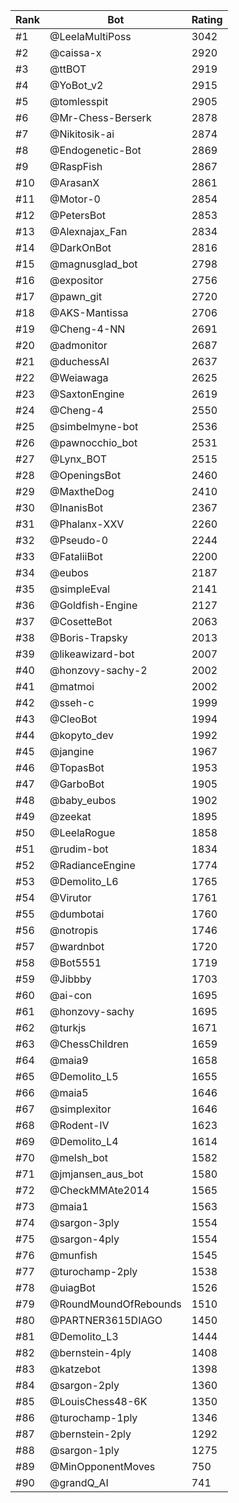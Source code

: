 Rank|Bot|Rating
---|---|---
#1|@LeelaMultiPoss|3042
#2|@caissa-x|2920
#3|@ttBOT|2919
#4|@YoBot_v2|2915
#5|@tomlesspit|2905
#6|@Mr-Chess-Berserk|2878
#7|@Nikitosik-ai|2874
#8|@Endogenetic-Bot|2869
#9|@RaspFish|2867
#10|@ArasanX|2861
#11|@Motor-0|2854
#12|@PetersBot|2853
#13|@Alexnajax_Fan|2834
#14|@DarkOnBot|2816
#15|@magnusglad_bot|2798
#16|@expositor|2756
#17|@pawn_git|2720
#18|@AKS-Mantissa|2706
#19|@Cheng-4-NN|2691
#20|@admonitor|2687
#21|@duchessAI|2637
#22|@Weiawaga|2625
#23|@SaxtonEngine|2619
#24|@Cheng-4|2550
#25|@simbelmyne-bot|2536
#26|@pawnocchio_bot|2531
#27|@Lynx_BOT|2515
#28|@OpeningsBot|2460
#29|@MaxtheDog|2410
#30|@InanisBot|2367
#31|@Phalanx-XXV|2260
#32|@Pseudo-0|2244
#33|@FataliiBot|2200
#34|@eubos|2187
#35|@simpleEval|2141
#36|@Goldfish-Engine|2127
#37|@CosetteBot|2063
#38|@Boris-Trapsky|2013
#39|@likeawizard-bot|2007
#40|@honzovy-sachy-2|2002
#41|@matmoi|2002
#42|@sseh-c|1999
#43|@CleoBot|1994
#44|@kopyto_dev|1992
#45|@jangine|1967
#46|@TopasBot|1953
#47|@GarboBot|1905
#48|@baby_eubos|1902
#49|@zeekat|1895
#50|@LeelaRogue|1858
#51|@rudim-bot|1834
#52|@RadianceEngine|1774
#53|@Demolito_L6|1765
#54|@Virutor|1761
#55|@dumbotai|1760
#56|@notropis|1746
#57|@wardnbot|1720
#58|@Bot5551|1719
#59|@Jibbby|1703
#60|@ai-con|1695
#61|@honzovy-sachy|1695
#62|@turkjs|1671
#63|@ChessChildren|1659
#64|@maia9|1658
#65|@Demolito_L5|1655
#66|@maia5|1646
#67|@simplexitor|1646
#68|@Rodent-IV|1623
#69|@Demolito_L4|1614
#70|@melsh_bot|1582
#71|@jmjansen_aus_bot|1580
#72|@CheckMMAte2014|1565
#73|@maia1|1563
#74|@sargon-3ply|1554
#75|@sargon-4ply|1554
#76|@munfish|1545
#77|@turochamp-2ply|1538
#78|@uiagBot|1526
#79|@RoundMoundOfRebounds|1510
#80|@PARTNER3615DIAGO|1450
#81|@Demolito_L3|1444
#82|@bernstein-4ply|1408
#83|@katzebot|1398
#84|@sargon-2ply|1360
#85|@LouisChess48-6K|1350
#86|@turochamp-1ply|1346
#87|@bernstein-2ply|1292
#88|@sargon-1ply|1275
#89|@MinOpponentMoves|750
#90|@grandQ_AI|741
